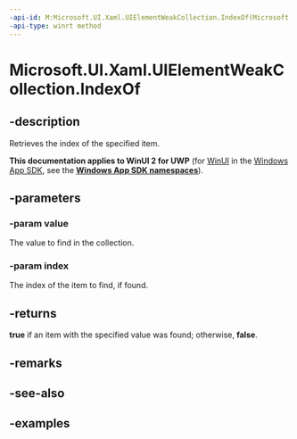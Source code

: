 ```yaml
---
-api-id: M:Microsoft.UI.Xaml.UIElementWeakCollection.IndexOf(Microsoft.UI.Xaml.UIElement,System.UInt32@)
-api-type: winrt method
---
```


<!-- Method syntax.
public bool UIElementWeakCollection.IndexOf(UIElement value, UInt32 index)
-->

# Microsoft.UI.Xaml.UIElementWeakCollection.IndexOf

## -description

Retrieves the index of the specified item.

**This documentation applies to WinUI 2 for UWP** (for [WinUI](/windows/apps/winui/winui3/) in the [Windows App SDK](/windows/apps/windows-app-sdk/), see the **[Windows App SDK namespaces](/windows/windows-app-sdk/api/winrt/)**).

## -parameters
### -param value

The value to find in the collection.

### -param index

The index of the item to find, if found.

## -returns

**true** if an item with the specified value was found; otherwise, **false**.

## -remarks

## -see-also

## -examples

